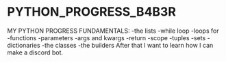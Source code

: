 # PYTHON_PROGRESS_B4B3R
MY PYTHON PROGRESS FUNDAMENTALS:
    -the lists
    -while loop
    -loops for
    -functions
    -parameters
    -args and kwargs
    -return
    -scope
    -tuples
    -sets
    -dictionaries
    -the classes
    -the builders
After that I want to learn how I can make a discord bot.


